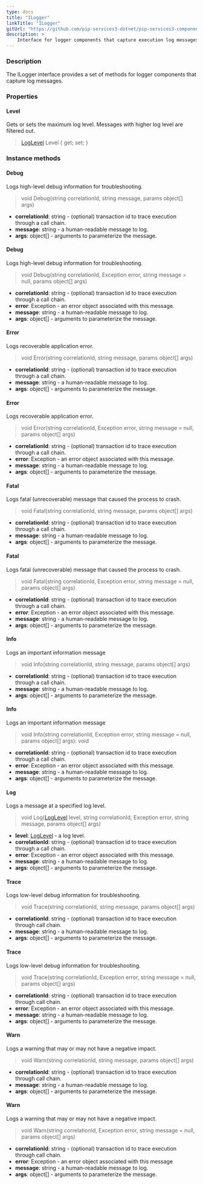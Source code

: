 ```yaml
---
type: docs
title: "ILogger"
linkTitle: "ILogger"
gitUrl: "https://github.com/pip-services3-dotnet/pip-services3-components-dotnet"
description: >
    Interface for logger components that capture execution log messages.
---
```


### Description

The ILogger interface provides a set of methods for logger components that capture log messages.


### Properties

#### Level
Gets or sets the maximum log level. Messages with higher log level are filtered out.

> [LogLevel](../log_level) Level { get; set; }


### Instance methods

#### Debug
Logs high-level debug information for troubleshooting.

> void Debug(string correlationId, string message, params object[] args)

- **correlationId**: string - (optional) transaction id to trace execution through a call chain.
- **message**: string - a human-readable message to log.
- **args**: object[] - arguments to parameterize the message.



#### Debug
Logs high-level debug information for troubleshooting.

> void Debug(string correlationId, Exception error, string message = null, params object[] args)

- **correlationId**: string - (optional) transaction id to trace execution through a call chain.
- **error**: Exception - an error object associated with this message.
- **message**: string - a human-readable message to log.
- **args**: object[] - arguments to parameterize the message.


#### Error
Logs recoverable application error.

> void Error(string correlationId, string message, params object[] args)

- **correlationId**: string - (optional) transaction id to trace execution through a call chain.
- **message**: string - a human-readable message to log.
- **args**: object[] - arguments to parameterize the message.

#### Error
Logs recoverable application error.

> void Error(string correlationId, Exception error, string message = null, params object[] args)

- **correlationId**: string - (optional) transaction id to trace execution through a call chain.
- **error**: Exception - an error object associated with this message.
- **message**: string - a human-readable message to log.
- **args**: object[] - arguments to parameterize the message.


#### Fatal
Logs fatal (unrecoverable) message that caused the process to crash.

> void Fatal(string correlationId, string message, params object[] args)

- **correlationId**: string - (optional) transaction id to trace execution through a call chain.
- **message**: string - a human-readable message to log.
- **args**: object[] - arguments to parameterize the message.


#### Fatal
Logs fatal (unrecoverable) message that caused the process to crash.

> void Fatal(string correlationId, Exception error, string message = null, params object[] args)

- **correlationId**: string - (optional) transaction id to trace execution through a call chain.
- **error**: Exception - an error object associated with this message.
- **message**: string - a human-readable message to log.
- **args**: object[] - arguments to parameterize the message.


#### Info
Logs an important information message

> void Info(string correlationId, string message, params object[] args)

- **correlationId**: string - (optional) transaction id to trace execution through a call chain.
- **message**: string - a human-readable message to log.
- **args**: object[] - arguments to parameterize the message.


#### Info
Logs an important information message

> void Info(string correlationId, Exception error, string message = null, params object[] args): void

- **correlationId**: string - (optional) transaction id to trace execution through a call chain.
- **error**: Exception - an error object associated with this message.
- **message**: string - a human-readable message to log.
- **args**: object[] - arguments to parameterize the message.



#### Log
Logs a message at a specified log level.

> void Log([LogLevel](../log_level) level, string correlationId, Exception error, string message, params object[] args)

- **level**: [LogLevel](../log_level) - a log level.
- **correlationId**: string - (optional) transaction id to trace execution through a call chain.
- **error**: Exception - an error object associated with this message.
- **message**: string - a human-readable message to log.
- **args**: object[] - arguments to parameterize the message.



#### Trace
Logs low-level debug information for troubleshooting.

> void Trace(string correlationId, string message, params object[] args)

- **correlationId**: string - (optional) transaction id to trace execution through call chain.
- **message**: string - a human-readable message to log.
- **args**: object[] - arguments to parameterize the message.


#### Trace
Logs low-level debug information for troubleshooting.

> void Trace(string correlationId, Exception error, string message = null, params object[] args)

- **correlationId**: string - (optional) transaction id to trace execution through call chain.
- **error**: Exception - an error object associated with this message.
- **message**: string - a human-readable message to log.
- **args**: object[] - arguments to parameterize the message.


#### Warn
Logs a warning that may or may not have a negative impact.

> void Warn(string correlationId, string message, params object[] args)

- **correlationId**: string - (optional) transaction id to trace execution through call chain.
- **message**: string - a human-readable message to log.
- **args**: object[] - arguments to parameterize the message.


#### Warn
Logs a warning that may or may not have a negative impact.

> void Warn(string correlationId, Exception error, string message = null, params object[] args)

- **correlationId**: string - (optional) transaction id to trace execution through call chain.
- **error**: Exception - an error object associated with this message
- **message**: string - a human-readable message to log.
- **args**: object[] - arguments to parameterize the message.

